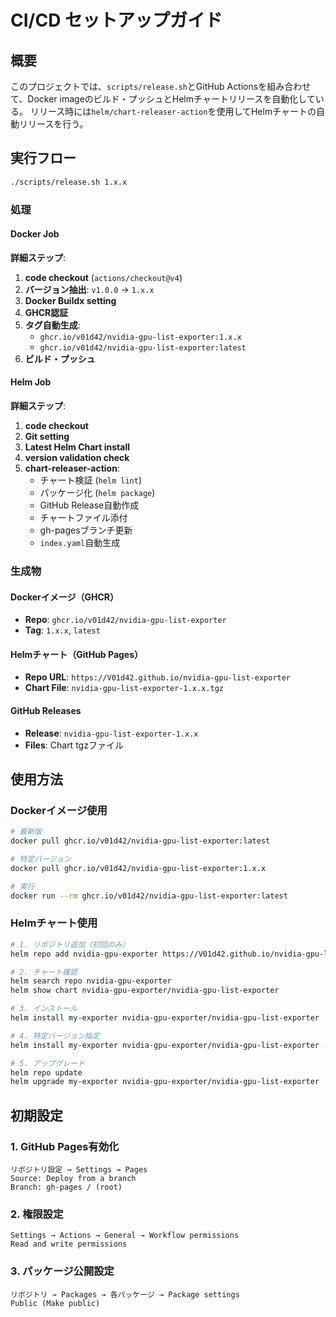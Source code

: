 # CI/CD セットアップガイド

## 概要

このプロジェクトでは、`scripts/release.sh`とGitHub Actionsを組み合わせて、Docker imageのビルド・プッシュとHelmチャートリリースを自動化している。
リリース時には`helm/chart-releaser-action`を使用してHelmチャートの自動リリースを行う。

## 実行フロー
```bash
./scripts/release.sh 1.x.x
```

### 処理

#### Docker Job

**詳細ステップ**:
1. **code checkout** (`actions/checkout@v4`)
2. **バージョン抽出**: `v1.0.0` → `1.x.x`
3. **Docker Buildx setting**
4. **GHCR認証**
5. **タグ自動生成**: 
   - `ghcr.io/v01d42/nvidia-gpu-list-exporter:1.x.x`
   - `ghcr.io/v01d42/nvidia-gpu-list-exporter:latest`
6. **ビルド・プッシュ**

#### Helm Job

**詳細ステップ**:
1. **code checkout**
2. **Git setting**
3. **Latest Helm Chart install**
4. **version validation check**
5. **chart-releaser-action**:
   - チャート検証 (`helm lint`)
   - パッケージ化 (`helm package`)
   - GitHub Release自動作成
   - チャートファイル添付
   - gh-pagesブランチ更新
   - `index.yaml`自動生成

### 生成物

#### Dockerイメージ（GHCR）
- **Repo**: `ghcr.io/v01d42/nvidia-gpu-list-exporter`
- **Tag**: `1.x.x`, `latest`

#### Helmチャート（GitHub Pages）
- **Repo URL**: `https://V01d42.github.io/nvidia-gpu-list-exporter`
- **Chart File**: `nvidia-gpu-list-exporter-1.x.x.tgz`

#### GitHub Releases
- **Release**: `nvidia-gpu-list-exporter-1.x.x`
- **Files**: Chart tgzファイル

## 使用方法

### Dockerイメージ使用

```bash
# 最新版
docker pull ghcr.io/v01d42/nvidia-gpu-list-exporter:latest

# 特定バージョン
docker pull ghcr.io/v01d42/nvidia-gpu-list-exporter:1.x.x

# 実行
docker run --rm ghcr.io/v01d42/nvidia-gpu-list-exporter:latest
```

### Helmチャート使用

```bash
# 1. リポジトリ追加（初回のみ）
helm repo add nvidia-gpu-exporter https://V01d42.github.io/nvidia-gpu-list-exporter

# 2. チャート確認
helm search repo nvidia-gpu-exporter
helm show chart nvidia-gpu-exporter/nvidia-gpu-list-exporter

# 3. インストール
helm install my-exporter nvidia-gpu-exporter/nvidia-gpu-list-exporter

# 4. 特定バージョン指定
helm install my-exporter nvidia-gpu-exporter/nvidia-gpu-list-exporter --version 1.x.x

# 5. アップグレード
helm repo update
helm upgrade my-exporter nvidia-gpu-exporter/nvidia-gpu-list-exporter
```

## 初期設定

### 1. GitHub Pages有効化
```
リポジトリ設定 → Settings → Pages
Source: Deploy from a branch
Branch: gh-pages / (root)
```

### 2. 権限設定
```
Settings → Actions → General → Workflow permissions
Read and write permissions
```

### 3. パッケージ公開設定
```
リポジトリ → Packages → 各パッケージ → Package settings
Public (Make public)
```